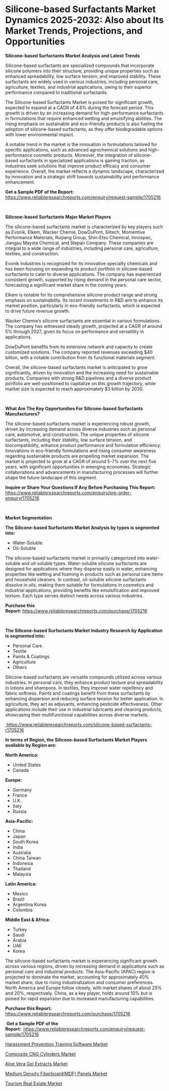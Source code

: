 <p><h1>Silicone-based Surfactants Market Dynamics 2025-2032: Also about Its Market Trends, Projections, and Opportunities</h1></p><p><strong>Silicone-based Surfactants Market Analysis and Latest Trends</strong></p>
<p><p>Silicone-based surfactants are specialized compounds that incorporate silicone polymers into their structure, providing unique properties such as enhanced spreadability, low surface tension, and improved stability. These surfactants are widely used in various industries, including personal care, agriculture, textiles, and industrial applications, owing to their superior performance compared to traditional surfactants.</p><p>The Silicone-based Surfactants Market is poised for significant growth, expected to expand at a CAGR of 4.6% during the forecast period. This growth is driven by an increasing demand for high-performance surfactants in formulations that require enhanced wetting and emulsifying abilities. The rising emphasis on sustainable and eco-friendly products is also fueling the adoption of silicone-based surfactants, as they offer biodegradable options with lower environmental impact.</p><p>A notable trend in the market is the innovation in formulations tailored for specific applications, such as advanced agrochemical solutions and high-performance cosmetic products. Moreover, the integration of silicone-based surfactants in specialized applications is gaining traction, as industries seek solutions that improve product efficacy and consumer experience. Overall, the market reflects a dynamic landscape, characterized by innovation and a strategic shift towards sustainability and performance enhancement.</p></p>
<p><strong>Get a Sample PDF of the Report:&nbsp;</strong> <a href="https://www.reliableresearchreports.com/enquiry/request-sample/1705216?utm_campaign=31&utm_medium=2&utm_source=Github&utm_content=ia&utm_term=27032025&utm_id=silicone-based-surfactants">https://www.reliableresearchreports.com/enquiry/request-sample/1705216</a></p>
<p>&nbsp;</p>
<p><strong>Silicone-based Surfactants Major Market Players</strong></p>
<p><p>The silicone-based surfactants market is characterized by key players such as Evonik, Elkem, Wacker Chemie, DowDuPont, Siltech, Momentive Performance Materials, Ruijiang Group, Shin-Etsu Chemical, Innospec, Jiangsu Maysta Chemical, and Stepan Company. These companies are integral to a wide range of industries, including personal care, agriculture, textiles, and construction.</p><p>Evonik Industries is recognized for its innovative specialty chemicals and has been focusing on expanding its product portfolio in silicone-based surfactants to cater to diverse applications. The company has experienced consistent growth, supported by rising demand in the personal care sector, forecasting a significant market share in the coming years.</p><p>Elkem is notable for its comprehensive silicone product range and strong emphasis on sustainability. Its recent investments in R&D aim to enhance its market position, particularly in eco-friendly surfactants, which is expected to drive future revenue growth.</p><p>Wacker Chemie’s silicone surfactants are essential in various formulations. The company has witnessed steady growth, projected at a CAGR of around 5% through 2027, given its focus on performance and versatility in applications. </p><p>DowDuPont benefits from its extensive network and capacity to create customized solutions. The company reported revenues exceeding $40 billion, with a notable contribution from its functional materials segment.</p><p>Overall, the silicone-based surfactants market is anticipated to grow significantly, driven by innovation and the increasing need for sustainable products. Companies with strong R&D pipelines and a diverse product portfolio are well-positioned to capitalize on this growth trajectory, while market size is expected to reach approximately $3 billion by 2030.</p></p>
<p>&nbsp;</p>
<p><strong>What Are The Key Opportunities For Silicone-based Surfactants Manufacturers?</strong></p>
<p><p>The silicone-based surfactants market is experiencing robust growth, driven by increasing demand across diverse industries such as personal care, automotive, and construction. The unique properties of silicone surfactants, including their stability, low surface tension, and biocompatibility, enhance product performance and formulation efficiency. Innovations in eco-friendly formulations and rising consumer awareness regarding sustainable products are propelling market expansion. The market is projected to grow at a CAGR of around 5-7% over the next five years, with significant opportunities in emerging economies. Strategic collaborations and advancements in manufacturing processes will further shape the future landscape of this segment.</p></p>
<p><strong>Inquire or Share Your Questions If Any Before Purchasing This Report:</strong> <a href="https://www.reliableresearchreports.com/enquiry/pre-order-enquiry/1705216?utm_campaign=31&utm_medium=2&utm_source=Github&utm_content=ia&utm_term=27032025&utm_id=silicone-based-surfactants">https://www.reliableresearchreports.com/enquiry/pre-order-enquiry/1705216</a></p>
<p>&nbsp;</p>
<p><strong>Market Segmentation</strong></p>
<p><strong>The Silicone-based Surfactants Market Analysis by types is segmented into:</strong></p>
<p><ul><li>Water-Soluble</li><li>Oil-Soluble</li></ul></p>
<p><p>The silicone-based surfactants market is primarily categorized into water-soluble and oil-soluble types. Water-soluble silicone surfactants are designed for applications where they disperse easily in water, enhancing properties like wetting and foaming in products such as personal care items and household cleaners. In contrast, oil-soluble silicone surfactants dissolve in oils, making them suitable for formulations in cosmetics and industrial applications, providing benefits like emulsification and improved texture. Each type serves distinct needs across various industries.</p></p>
<p><strong>Purchase this Report:&nbsp;</strong><a href="https://www.reliableresearchreports.com/purchase/1705216?utm_campaign=31&utm_medium=2&utm_source=Github&utm_content=ia&utm_term=27032025&utm_id=silicone-based-surfactants">https://www.reliableresearchreports.com/purchase/1705216</a></p>
<p>&nbsp;</p>
<p><strong>The Silicone-based Surfactants Market Industry Research by Application is segmented into:</strong></p>
<p><ul><li>Personal Care</li><li>Textile</li><li>Paints & Coatings</li><li>Agriculture</li><li>Others</li></ul></p>
<p><p>Silicone-based surfactants are versatile compounds utilized across various industries. In personal care, they enhance product texture and spreadability in lotions and shampoos. In textiles, they improve water repellency and fabric softness. Paints and coatings benefit from these surfactants by enhancing dispersion and reducing surface tension for better application. In agriculture, they act as adjuvants, enhancing pesticide effectiveness. Other applications include their use in industrial lubricants and cleaning products, showcasing their multifunctional capabilities across diverse markets.</p></p>
<p><a href="https://www.reliableresearchreports.com/silicone-based-surfactants-r1705216?utm_campaign=31&utm_medium=2&utm_source=Github&utm_content=ia&utm_term=27032025&utm_id=silicone-based-surfactants">&nbsp;https://www.reliableresearchreports.com/silicone-based-surfactants-r1705216</a></p>
<p><strong>In terms of Region, the Silicone-based Surfactants Market Players available by Region are:</strong></p>
<p>
    <p> <strong> North America: </strong>
        <ul>
            <li>United States</li>
            <li>Canada</li>
        </ul>
        </p> 
    <p> <strong> Europe: </strong>
        <ul>
            <li>Germany</li>
            <li>France</li>
            <li>U.K.</li>
            <li>Italy</li>
            <li>Russia</li>
        </ul>
        </p> 
    <p> <strong> Asia-Pacific: </strong>
        <ul>
            <li>China</li>
            <li>Japan</li>
            <li>South Korea</li>
            <li>India</li>
            <li>Australia</li>
            <li>China Taiwan</li>
            <li>Indonesia</li>
            <li>Thailand</li>
            <li>Malaysia</li>
        </ul>
        </p> 
    <p> <strong> Latin America: </strong>
        <ul>
            <li>Mexico</li>
            <li>Brazil</li>
            <li>Argentina Korea</li>
            <li>Colombia</li>
        </ul>
        </p> 
    <p> <strong> Middle East & Africa: </strong>
        <ul>
            <li>Turkey</li>
            <li>Saudi</li>
            <li>Arabia</li>
            <li>UAE</li>
            <li>Korea</li>
        </ul>
    </p>
    </p>
<p><p>The silicone-based surfactants market is experiencing significant growth across various regions, driven by increasing demand in applications such as personal care and industrial products. The Asia-Pacific (APAC) region is projected to dominate the market, accounting for approximately 40% market share, due to rising industrialization and consumer preferences. North America and Europe follow closely, with market shares of about 25% and 20%, respectively. China, as a key player, holds around 10% but is poised for rapid expansion due to increased manufacturing capabilities.</p></p>
<p><strong>Purchase this Report: </strong><a href="https://www.reliableresearchreports.com/purchase/1705216?utm_campaign=31&utm_medium=2&utm_source=Github&utm_content=ia&utm_term=27032025&utm_id=silicone-based-surfactants">https://www.reliableresearchreports.com/purchase/1705216</a></p>
<p>&nbsp;<strong>Get a Sample PDF of the Report:&nbsp;&nbsp;</strong><a href="https://www.reliableresearchreports.com/enquiry/request-sample/1705216?utm_campaign=31&utm_medium=2&utm_source=Github&utm_content=ia&utm_term=27032025&utm_id=silicone-based-surfactants">https://www.reliableresearchreports.com/enquiry/request-sample/1705216</a></p>
<p><strong></strong></p>
<p><p><a href="https://github.com/skerretflossie9297/Market-Research-Report-List-1/blob/main/harassment-prevention-training-software-market.md?utm_campaign=31&utm_medium=2&utm_source=Github&utm_content=ia&utm_term=27032025&utm_id=silicone-based-surfactants">Harassment Prevention Training Software Market</a></p><p><a href="https://github.com/shondapmbau/Market-Research-Report-List-1/blob/main/composite-cng-cylinders-market.md?utm_campaign=31&utm_medium=2&utm_source=Github&utm_content=ia&utm_term=27032025&utm_id=silicone-based-surfactants">Composite CNG Cylinders Market</a></p><p><a href="https://github.com/donnettaletizia/Market-Research-Report-List-1/blob/main/aloe-vera-gel-extracts-market.md?utm_campaign=31&utm_medium=2&utm_source=Github&utm_content=ia&utm_term=27032025&utm_id=silicone-based-surfactants">Aloe Vera Gel Extracts Market</a></p><p><a href="https://github.com/zupankocka/Market-Research-Report-List-1/blob/main/medium-density-fiberboardmdf-panels-market.md?utm_campaign=31&utm_medium=2&utm_source=Github&utm_content=ia&utm_term=27032025&utm_id=silicone-based-surfactants">Medium Density Fiberboard(MDF) Panels Market</a></p><p><a href="https://github.com/alberthagorsuch/Market-Research-Report-List-1/blob/main/tourism-real-estate-market.md?utm_campaign=31&utm_medium=2&utm_source=Github&utm_content=ia&utm_term=27032025&utm_id=silicone-based-surfactants">Tourism Real Estate Market</a></p></p>